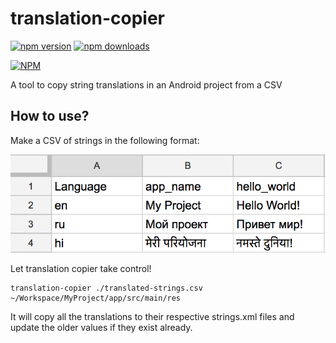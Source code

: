 # translation-copier

[![npm version](https://badge.fury.io/js/translation-copier.svg)](https://badge.fury.io/js/translation-copier)
[![npm downloads](https://img.shields.io/npm/dt/translation-copier.svg)](https://www.npmjs.com/package/translation-copier)

[![NPM](https://nodei.co/npm/translation-copier.png?downloads=true&downloadRank=true&stars=true)](https://nodei.co/npm/translation-copier/)

A tool to copy string translations in an Android project from a CSV

## How to use?

Make a CSV of strings in the following format:

![CSV Template](./CSVTemplate.png)

Let translation copier take control!

    translation-copier ./translated-strings.csv ~/Workspace/MyProject/app/src/main/res

It will copy all the translations to their respective strings.xml files and update the older values if they exist already.
